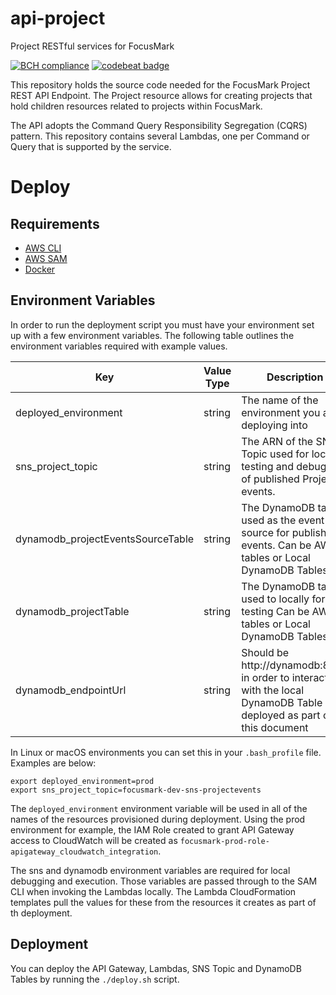 # api-project
Project RESTful services for FocusMark

[![BCH compliance](https://bettercodehub.com/edge/badge/FocusMark/api-project?branch=development)](https://bettercodehub.com/)
[![codebeat badge](https://codebeat.co/badges/b0cf6e04-ecfd-4e8a-b86a-6a4341a6460b)](https://codebeat.co/projects/github-com-focusmark-api-account-development)

This repository holds the source code needed for the FocusMark Project REST API Endpoint. The Project resource allows for creating projects that hold children resources related to projects within FocusMark.

The API adopts the Command Query Responsibility Segregation (CQRS) pattern. This repository contains several Lambdas, one per Command or Query that is supported by the service.

# Deploy

## Requirements

- [AWS CLI](https://docs.aws.amazon.com/cli/latest/userguide/install-cliv1.html)
- [AWS SAM](https://aws.amazon.com/serverless/sam/)
- [Docker](https://docker/com)

## Environment Variables
In order to run the deployment script you must have your environment set up with a few environment variables. The following table outlines the environment variables required with example values.

| Key                               | Value Type | Description                                                                                                         | Examples                              |
|-----------------------------------|------------|---------------------------------------------------------------------------------------------------------------------|---------------------------------------|
| deployed_environment              | string     | The name of the environment you are deploying into | dev or prod                                                    | prod                                  |
| sns_project_topic                 | string     | The ARN of the SNS Topic used for local testing and debugging of published Project events.                          | focusmark-dev-sns-projectevents       |
| dynamodb_projectEventsSourceTable | string     | The DynamoDB table used as the event source for published events. Can be AWS tables or Local DynamoDB Tables.       | focusmark-test-dynamodb-projectevents |
| dynamodb_projectTable             | string     | The DynamoDB table used to locally for testing Can be AWS tables or Local DynamoDB Tables.                          | focusmark-dev-dynamodb-projects       |
| dynamodb_endpointUrl              | string     | Should be http://dynamodb:8000 in order to interact with the local DynamoDB Table deployed as part of this document | http://dynamodb:8000                  |

In Linux or macOS environments you can set this in your `.bash_profile` file. Examples are below:

```
export deployed_environment=prod
export sns_project_topic=focusmark-dev-sns-projectevents
```

The `deployed_environment` environment variable will be used in all of the names of the resources provisioned during deployment. Using the prod environment for example, the IAM Role created to grant API Gateway access to CloudWatch will be created as `focusmark-prod-role-apigateway_cloudwatch_integration`.

The sns and dynamodb environment variables are required for local debugging and execution. Those variables are passed through to the SAM CLI when invoking the Lambdas locally. The Lambda CloudFormation templates pull the values for these from the resources it creates as part of th deployment.

## Deployment

You can deploy the API Gateway, Lambdas, SNS Topic and DynamoDB Tables by running the `./deploy.sh` script.